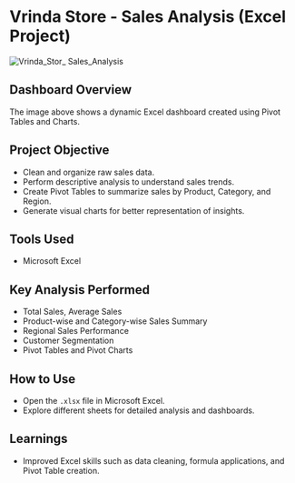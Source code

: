 # Vrinda Store - Sales Analysis (Excel Project)

![Vrinda_Stor_ Sales_Analysis](https://github.com/user-attachments/assets/64d8e21e-605e-46df-a0e8-584cd46da261)

## Dashboard Overview
The image above shows a dynamic Excel dashboard created using Pivot Tables and Charts.

## Project Objective
- Clean and organize raw sales data.
- Perform descriptive analysis to understand sales trends.
- Create Pivot Tables to summarize sales by Product, Category, and Region.
- Generate visual charts for better representation of insights.

## Tools Used
- Microsoft Excel

## Key Analysis Performed
- Total Sales, Average Sales
- Product-wise and Category-wise Sales Summary
- Regional Sales Performance
- Customer Segmentation
- Pivot Tables and Pivot Charts

## How to Use
- Open the `.xlsx` file in Microsoft Excel.
- Explore different sheets for detailed analysis and dashboards.

## Learnings
- Improved Excel skills such as data cleaning, formula applications, and Pivot Table creation.
